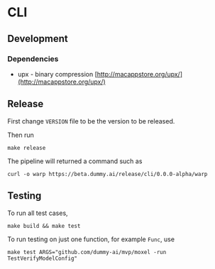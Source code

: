 # CLI

## Development

### Dependencies

* upx - binary compression [http://macappstore.org/upx/](http://macappstore.org/upx/)

## Release

First change `VERSION` file to be the version to be released.

Then run

```
make release
```

The pipeline will returned a command such as 

```
curl -o warp https://beta.dummy.ai/release/cli/0.0.0-alpha/warp
```

## Testing

To run all test cases,

```
make build && make test
```

To run testing on just one function, for example `Func`, use 

```
make test ARGS="github.com/dummy-ai/mvp/moxel -run TestVerifyModelConfig"
```
